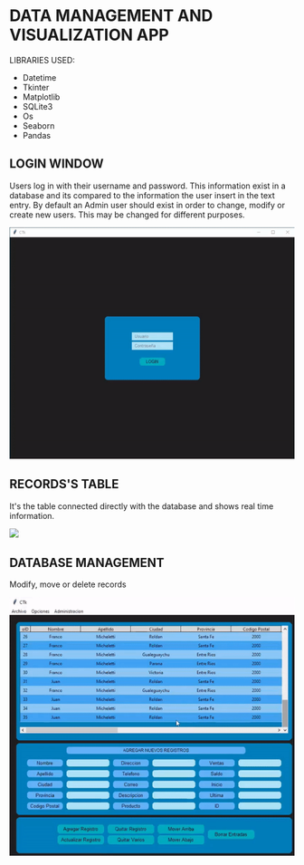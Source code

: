 # DATA MANAGEMENT AND VISUALIZATION APP


LIBRARIES USED:

  - Datetime
  - Tkinter
  - Matplotlib
  - SQLite3
  - Os
  - Seaborn
  - Pandas

## LOGIN WINDOW

Users log in with their username and password. This information exist in a database and its compared to the information the user insert in the text entry.
By default an Admin user should exist in order to change, modify or create new users. This may be changed for different purposes.

![](Login.gif)

## RECORDS'S TABLE

It's the table connected directly with the database and shows real time information.

![](Table1.gif)

 ## DATABASE MANAGEMENT
 
 Modify, move or delete records

![](Records1.gif)

